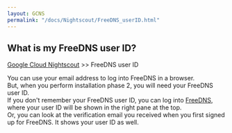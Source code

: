 ```yaml
---
layout: GCNS
permalink: "/docs/Nightscout/FreeDNS_userID.html"
---
```


## What is my FreeDNS user ID?
[Google Cloud Nightscout](./GoogleCloud.md) >> FreeDNS user ID  

You can use your email address to log into FreeDNS in a browser.  
But, when you perform installation phase 2, you will need your FreeDNS user ID.  
If you don't remember your FreeDNS user ID, you can log into [FreeDNS](https://freedns.afraid.org/menu/), where your user ID will be shown in the right pane at the top.  
Or, you can look at the verification email you received when you first signed up for FreeDNS.  It shows your user ID as well.  
  
